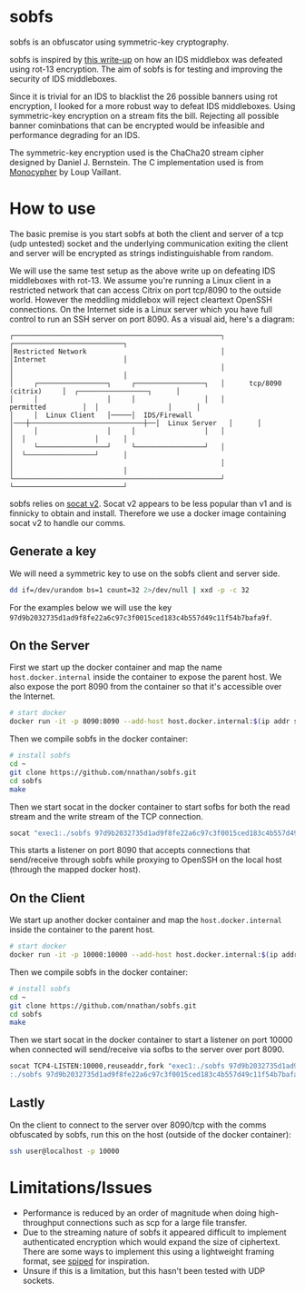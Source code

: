 # sobfs

sobfs is an obfuscator using symmetric-key cryptography.

sobfs is inspired by [this write-up](https://gist.github.com/gmurdocca/88857b58dc4668d88b0d0fae6ebf8b64) on how an IDS middlebox was defeated using rot-13 encryption. The aim of sobfs is for testing and improving the security of IDS middleboxes.

Since it is trivial for an IDS to blacklist the 26 possible banners using rot encryption, I looked for a more robust way to defeat IDS middleboxes. Using symmetric-key encryption on a stream fits the bill. Rejecting all possible banner cominbations that can be encrypted would be infeasible and performance degrading for an IDS.

The symmetric-key encryption used is the ChaCha20 stream cipher designed by Daniel J. Bernstein. The C implementation used is from [Monocypher](https://monocypher.org/) by Loup Vaillant.

# How to use

The basic premise is you start sobfs at both the client and server of a tcp (udp untested) socket and the underlying communication exiting the client and server will be encrypted as strings indistinguishable from random.

We will use the same test setup as the above write up on defeating IDS middleboxes with rot-13. We assume you're running a Linux client in a restricted network that can access Citrix on port tcp/8090 to the outside world. However the meddling middlebox will reject cleartext OpenSSH connections. On the Internet side is a Linux server which you have full control to run an SSH server on port 8090. As a visual aid, here's a diagram:

```text
┌───────────────────────────────────────────────────┐                            ┌───────────────────────────┐
│Restricted Network                                 │                            │Internet                   │
│                                                   │                            │                           │
│     ┌─────────────────┐     ┌─────────────────┐   │      tcp/8090 (citrix)     │  ┌─────────────────┐      │
│     │                 │     │                 │   │          permitted         │  │                 │      │
│     │  Linux Client   │─────│  IDS/Firewall   │───┼────────────────────────────┼──│  Linux Server   │      │
│     │                 │     │                 │   │                            │  │                 │      │
│     └─────────────────┘     └─────────────────┘   │                            │  └─────────────────┘      │
│                                                   │                            │                           │
└───────────────────────────────────────────────────┘                            └───────────────────────────┘
```

sobfs relies on [socat v2](http://www.dest-unreach.org/socat/). Socat v2 appears to be less popular than v1 and is finnicky to obtain and install. Therefore we use a docker image containing socat v2 to handle our comms.

## Generate a key

We will need a symmetric key to use on the sobfs client and server side.

```sh
dd if=/dev/urandom bs=1 count=32 2>/dev/null | xxd -p -c 32
```

For the examples below we will use the key `97d9b2032735d1ad9f8fe22a6c97c3f0015ced183c4b557d49c11f54b7bafa9f`.

## On the Server

First we start up the docker container and map the name `host.docker.internal` inside the container to expose the parent host. We also expose the port 8090 from the container so that it's accessible over the Internet.

```sh
# start docker
docker run -it -p 8090:8090 --add-host host.docker.internal:$(ip addr show docker0 | grep -Po 'inet \K[\d.]+') timotto/docker-socat2 bash
```

Then we compile sobfs in the docker container:

```sh
# install sobfs
cd ~
git clone https://github.com/nnathan/sobfs.git
cd sobfs
make
```

Then we start socat in the docker container to start sofbs for both the read stream and the write stream of the TCP connection.

```sh
socat "exec1:./sobfs 97d9b2032735d1ad9f8fe22a6c97c3f0015ced183c4b557d49c11f54b7bafa9f % exec1:./sobfs 97d9b2032735d1ad9f8fe22a6c97c3f0015ced183c4b557d49c11f54b7bafa9f | TCP4-LISTEN:8090,reuseaddr,fork" TCP4:host.docker.internal:22
```

This starts a listener on port 8090 that accepts connections that send/receive through sobfs while proxying to OpenSSH on the local host (through the mapped docker host).

## On the Client

We start up another docker container and map the `host.docker.internal` inside the container to the parent host.

```sh
# start docker
docker run -it -p 10000:10000 --add-host host.docker.internal:$(ip addr show docker0 | grep -Po 'inet \K[\d.]+') timotto/docker-socat2 bash
```

Then we compile sobfs in the docker container:

```sh
# install sobfs
cd ~
git clone https://github.com/nnathan/sobfs.git
cd sobfs
make
```

Then we start socat in the docker container to start a listener on port 10000 when connected will send/receive via sofbs to the server over port 8090.

```sh
socat TCP4-LISTEN:10000,reuseaddr,fork "exec1:./sobfs 97d9b2032735d1ad9f8fe22a6c97c3f0015ced183c4b557d49c11f54b7bafa9f % exec1
:./sobfs 97d9b2032735d1ad9f8fe22a6c97c3f0015ced183c4b557d49c11f54b7bafa9f | TCP4-CONNECT:linux-server-hostname:8090"
```

## Lastly

On the client to connect to the server over 8090/tcp with the comms obfuscated by sobfs, run this on the host (outside of the docker container):

```sh
ssh user@localhost -p 10000
```

# Limitations/Issues

* Performance is reduced by an order of magnitude when doing high-throughput connections such as scp for a large file transfer.
* Due to the streaming nature of sobfs it appeared difficult to implement authenticated encryption which would expand the size of ciphertext. There are some ways to implement this using a lightweight framing format, see [spiped](https://www.tarsnap.com/spiped.html) for inspiration.
* Unsure if this is a limitation, but this hasn't been tested with UDP sockets.
